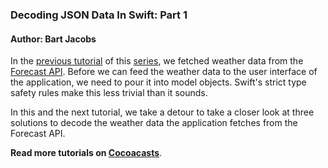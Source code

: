 ### Decoding JSON Data In Swift: Part 1

#### Author: Bart Jacobs

In the [previous tutorial](https://cocoacasts.com/building-a-weather-application-with-swift-3-fetching-weather-data/) of this [series](https://cocoacasts.com/series/building-a-weather-application-with-swift-3/), we fetched weather data from the [Forecast API](https://developer.forecast.io/). Before we can feed the weather data to the user interface of the application, we need to pour it into model objects. Swift's strict type safety rules make this less trivial than it sounds.

In this and the next tutorial, we take a detour to take a closer look at three solutions to decode the weather data the application fetches from the Forecast API.

**Read more tutorials on [Cocoacasts](https://cocoacasts.com/building-a-weather-application-with-swift-3-decoding-json-data-in-swift-part-1/)**.
